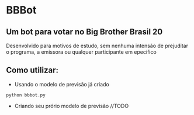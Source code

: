 # BBBot
## Um bot para votar no Big Brother Brasil 20
Desenvolvido para motivos de estudo, sem nenhuma intensão de prejuditar o programa, a emissora ou qualquer participante em epecífico

## Como utilizar:
* Usando o modelo de previsão já criado
 
```
python bbbot.py
```


* Criando seu prório modelo de previsão
//TODO
